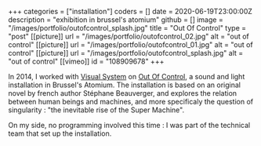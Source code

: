 +++
categories = ["installation"]
coders = []
date = 2020-06-19T23:00:00Z
description = "exhibition in brussel's atomium"
github = []
image = "/images/portfolio/outofcontrol_splash.jpg"
title = "Out Of Control"
type = "post"
[[picture]]
url = "/images/portfolio/outofcontrol_02.jpg"
alt = "out of control"
[[picture]]
url = "/images/portfolio/outofcontrol_01.jpg"
alt = "out of control"
[[picture]]
url = "/images/portfolio/outofcontrol_splash.jpg"
alt = "out of control"
[[vimeo]]
id = "108909678"
+++

In 2014, I worked with [Visual System](https://visualsystem.org/) on [Out Of Control](https://visualsystem.org/project/out-of-control), a sound and light installation in Brussel's Atomium. The installation is based on an original novel by french author Stéphane Beauverger, and explores the relation between human beings and machines, and more specificaly the question of singularity : "the inevitable rise of the Super Machine".

On my side, no programming involved this time : I was part of the technical team that set up the installation.